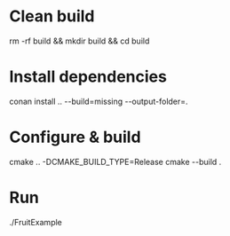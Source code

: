 # Clean build
rm -rf build && mkdir build && cd build

# Install dependencies
conan install .. --build=missing --output-folder=.

# Configure & build
cmake .. -DCMAKE_BUILD_TYPE=Release
cmake --build .

# Run
./FruitExample
